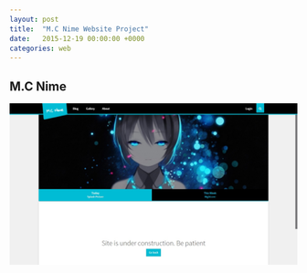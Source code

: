 ```yaml
---
layout: post
title:  "M.C Nime Website Project"
date:   2015-12-19 00:00:00 +0000
categories: web
---
```



<h2>M.C Nime</h2>
<img src="/image/img01.jpg">